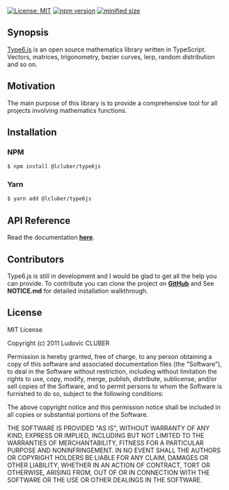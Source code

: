 [![License: MIT](https://img.shields.io/npm/l/@lcluber/type6js.svg)](https://opensource.org/licenses/MIT)
[![npm version](https://badge.fury.io/js/%40lcluber%2Ftype6js.svg)](https://www.npmjs.com/package/@lcluber/type6js)
[![minified size](https://img.shields.io/bundlephobia/min/@lcluber/type6js)](https://www.npmjs.com/package/@lcluber/type6js)

## Synopsis

[Type6.js](http://type6js.lcluber.com) is an open source mathematics library written in TypeScript.
Vectors, matrices, trigonometry, bezier curves, lerp, random distribution and so on.

## Motivation

The main purpose of this library is to provide a comprehensive tool for all projects involving mathematics functions.

## Installation

### NPM

```bash
$ npm install @lcluber/type6js
```

### Yarn

```bash
$ yarn add @lcluber/type6js
```

## API Reference

Read the documentation **[here](http://type6js.lcluber.com/installation.html)**.

## Contributors

Type6.js is still in development and I would be glad to get all the help you can provide.
To contribute you can clone the project on **[GitHub](https://github.com/LCluber/Type6.js)** and See **NOTICE.md** for detailed installation walkthrough.

## License

MIT License

Copyright (c) 2011 Ludovic CLUBER

Permission is hereby granted, free of charge, to any person obtaining a copy
of this software and associated documentation files (the "Software"), to deal
in the Software without restriction, including without limitation the rights
to use, copy, modify, merge, publish, distribute, sublicense, and/or sell
copies of the Software, and to permit persons to whom the Software is
furnished to do so, subject to the following conditions:

The above copyright notice and this permission notice shall be included in all
copies or substantial portions of the Software.

THE SOFTWARE IS PROVIDED "AS IS", WITHOUT WARRANTY OF ANY KIND, EXPRESS OR
IMPLIED, INCLUDING BUT NOT LIMITED TO THE WARRANTIES OF MERCHANTABILITY,
FITNESS FOR A PARTICULAR PURPOSE AND NONINFRINGEMENT. IN NO EVENT SHALL THE
AUTHORS OR COPYRIGHT HOLDERS BE LIABLE FOR ANY CLAIM, DAMAGES OR OTHER
LIABILITY, WHETHER IN AN ACTION OF CONTRACT, TORT OR OTHERWISE, ARISING FROM,
OUT OF OR IN CONNECTION WITH THE SOFTWARE OR THE USE OR OTHER DEALINGS IN THE
SOFTWARE.
